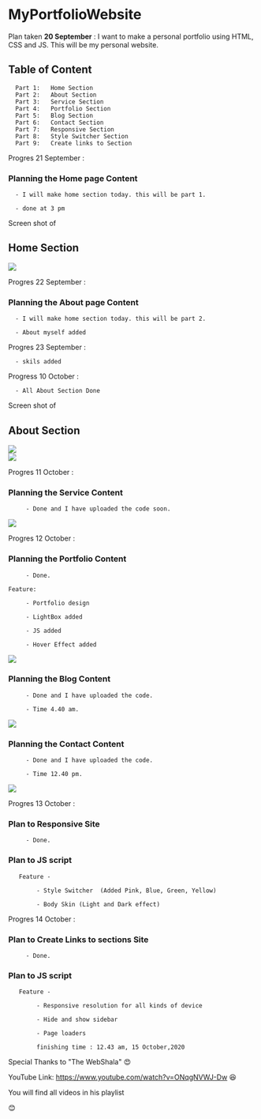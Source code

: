 # MyPortfolioWebsite

 Plan taken <b>20 September</b> : I want to make a personal portfolio using HTML, CSS and JS. This will be my personal website.
 
 <h2>Table of Content</h2>
 
      Part 1:   Home Section
      Part 2:   About Section
      Part 3:   Service Section
      Part 4:   Portfolio Section
      Part 5:   Blog Section
      Part 6:   Contact Section
      Part 7:   Responsive Section
      Part 8:   Style Switcher Section
      Part 9:   Create links to Section

Progres 21 September :

   <h3> <b> Planning the Home page Content </b> </h3>
      
      - I will make home section today. this will be part 1.
      
      - done at 3 pm
      
 Screen shot of <h2>Home Section</h2>
 
 <img src ="https://github.com/SaadAhmedSalim/MyPortfolioWebsite/blob/master/Screenshot_2020-09-21%20Personal%20Portfolio%20Template.png">

Progres 22 September :

   <h3> <b> Planning the About page Content </b> </h3>
      
      - I will make home section today. this will be part 2.
      
      - About myself added

Progres 23 September :

      - skils added

Progress 10 October :

      - All About Section Done 
      
Screen shot of <h2>About Section</h2>
 
 <img src ="https://github.com/SaadAhmedSalim/MyPortfolioWebsite/blob/master/Screenshot_2020-10-11.png">
 <br>
 <img src ="https://github.com/SaadAhmedSalim/MyPortfolioWebsite/blob/master/Screenshot2_2020-10-11.png">
 
 Progres 11 October :

   <h3> <b> Planning the Service Content </b> </h3>
    
         - Done and I have uploaded the code soon.
       
   <img src ="https://github.com/SaadAhmedSalim/MyPortfolioWebsite/blob/master/Screenshot_2020-10-11 Services.png">


Progres 12 October :

   <h3> <b> Planning the Portfolio Content </b> </h3>
    
         - Done.
    
    Feature:
         
         - Portfolio design
         
         - LightBox added
         
         - JS added
         
         - Hover Effect added
         
   <img src ="https://github.com/SaadAhmedSalim/MyPortfolioWebsite/blob/master/Screenshot_2020-10-12 Portfolio.png">

 
 <h3> <b> Planning the Blog Content </b> </h3>
    
         - Done and I have uploaded the code.
         
         - Time 4.40 am.

   <img src ="https://github.com/SaadAhmedSalim/MyPortfolioWebsite/blob/master/Screenshot_2020-10-12 Blog.png">


<h3> <b> Planning the Contact Content </b> </h3>
    
         - Done and I have uploaded the code.
         
         - Time 12.40 pm.

   <img src ="https://github.com/SaadAhmedSalim/MyPortfolioWebsite/blob/master/Screenshot_2020-10-12 Contact.png">
   
   
   Progres 13 October :

   <h3> <b> Plan to Responsive Site </b> </h3>
    
         - Done.
         
   <h3> <b> Plan to JS script </b> </h3>
   
       Feature -
       
            - Style Switcher  (Added Pink, Blue, Green, Yellow)
            
            - Body Skin (Light and Dark effect)
            

Progres 14 October :

   <h3> <b> Plan to Create Links to sections Site </b> </h3>
    
         - Done.
         
   <h3> <b> Plan to JS script </b> </h3>
   
       Feature -
       
            - Responsive resolution for all kinds of device
            
            - Hide and show sidebar
            
            - Page loaders
            
            finishing time : 12.43 am, 15 October,2020
            
 
 Special Thanks to "The WebShala" :heart_eyes:
 
 YouTube Link: https://www.youtube.com/watch?v=ONqgNVWJ-Dw  :satisfied:
 
 You will find all videos in his playlist
 
 :blush:   
